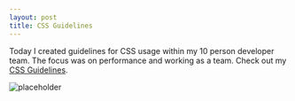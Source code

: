 ```yaml
---
layout: post
title: CSS Guidelines
---
```


Today I created guidelines for CSS usage within my 10 person developer team. The focus was on performance and working as a team. Check out my [CSS Guidelines](http://upload.sam-thompson.info/upload/files/CSS_Guidelines.pdf).

![placeholder](http://upload.sam-thompson.info/upload/files/css_guidelines.jpg "Large example image")


